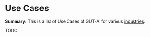 # Use Cases

__Summary:__ This is a list of Use Cases of GUT-AI for various [industries](../README.md#industries).

TODO
